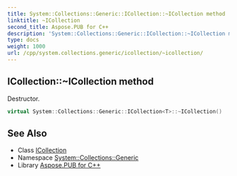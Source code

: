 ```yaml
---
title: System::Collections::Generic::ICollection::~ICollection method
linktitle: ~ICollection
second_title: Aspose.PUB for C++
description: 'System::Collections::Generic::ICollection::~ICollection method. Destructor in C++.'
type: docs
weight: 1000
url: /cpp/system.collections.generic/icollection/~icollection/
---
```

## ICollection::~ICollection method


Destructor.

```cpp
virtual System::Collections::Generic::ICollection<T>::~ICollection()
```

## See Also

* Class [ICollection](../)
* Namespace [System::Collections::Generic](../../)
* Library [Aspose.PUB for C++](../../../)
